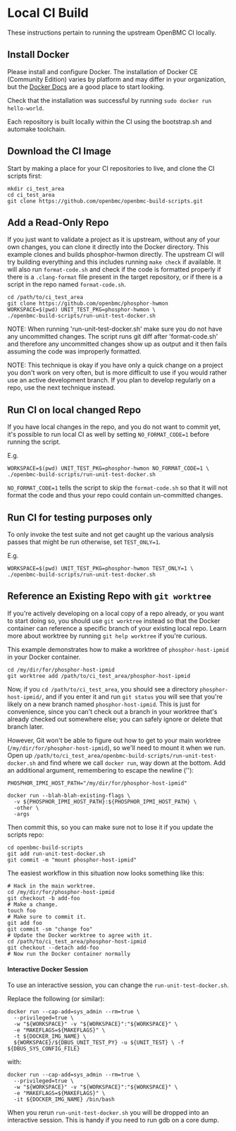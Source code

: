 # Local CI Build

These instructions pertain to running the upstream OpenBMC CI locally.

## Install Docker

Please install and configure Docker. The installation of Docker CE (Community
Edition) varies by platform and may differ in your organization, but the
[Docker Docs](https://docs.docker.com/install/) are a good place to start
looking.

Check that the installation was successful by running `sudo docker run
hello-world`.

Each repository is built locally within the CI using the bootstrap.sh and
automake toolchain.

## Download the CI Image

Start by making a place for your CI repositories to live, and clone the CI
scripts first:

```shell
mkdir ci_test_area
cd ci_test_area
git clone https://github.com/openbmc/openbmc-build-scripts.git
```

## Add a Read-Only Repo

If you just want to validate a project as it is upstream, without any of your
own changes, you can clone it directly into the Docker directory. This example
clones and builds phosphor-hwmon directly. The upstream CI will try building
everything and this includes running `make check` if available. It will also run
`format-code.sh` and check if the code is formatted properly if there is a
`.clang-format` file present in the target repository, or if there is a script
in the repo named `format-code.sh`.

```shell
cd /path/to/ci_test_area
git clone https://github.com/openbmc/phosphor-hwmon
WORKSPACE=$(pwd) UNIT_TEST_PKG=phosphor-hwmon \
./openbmc-build-scripts/run-unit-test-docker.sh
```

NOTE: When running 'run-unit-test-docker.sh' make sure you do not have any
uncommitted changes. The script runs git diff after 'format-code.sh' and
therefore any uncommitted changes show up as output and it then fails assuming
the code was improperly formatted.

NOTE: This technique is okay if you have only a quick change on a project you
don't work on very often, but is more difficult to use if you would rather use
an active development branch. If you plan to develop regularly on a repo, use
the next technique instead.

## Run CI on local changed Repo

If you have local changes in the repo, and you do not want to commit yet, it's
possible to run local CI as well by setting `NO_FORMAT_CODE=1` before running
the script.

E.g.

```shell
WORKSPACE=$(pwd) UNIT_TEST_PKG=phosphor-hwmon NO_FORMAT_CODE=1 \
./openbmc-build-scripts/run-unit-test-docker.sh
```

`NO_FORMAT_CODE=1` tells the script to skip the `format-code.sh` so that it
will not format the code and thus your repo could contain un-committed changes.

## Run CI for testing purposes only

To only invoke the test suite and not get caught up the various analysis passes
that might be run otherwise, set `TEST_ONLY=1`.

E.g.

```shell
WORKSPACE=$(pwd) UNIT_TEST_PKG=phosphor-hwmon TEST_ONLY=1 \
./openbmc-build-scripts/run-unit-test-docker.sh
```

## Reference an Existing Repo with `git worktree`

If you're actively developing on a local copy of a repo already, or you want to
start doing so, you should use `git worktree` instead so that the Docker
container can reference a specific branch of your existing local repo. Learn
more about worktree by running `git help worktree` if you're curious.

This example demonstrates how to make a worktree of `phosphor-host-ipmid` in
your Docker container.

```shell
cd /my/dir/for/phosphor-host-ipmid
git worktree add /path/to/ci_test_area/phosphor-host-ipmid
```

Now, if you `cd /path/to/ci_test_area`, you should see a directory
`phosphor-host-ipmid/`, and if you enter it and run `git status` you will see
that you're likely on a new branch named `phosphor-host-ipmid`. This is just for
convenience, since you can't check out a branch in your worktree that's already
checked out somewhere else; you can safely ignore or delete that branch later.

However, Git won't be able to figure out how to get to your main worktree
(`/my/dir/for/phosphor-host-ipmid`), so we'll need to mount it when we run. Open
up `/path/to/ci_test_area/openbmc-build-scripts/run-unit-test-docker.sh` and
find where we call `docker run`, way down at the bottom. Add an additional
argument, remembering to escape the newline ('\'):

```
PHOSPHOR_IPMI_HOST_PATH="/my/dir/for/phosphor-host-ipmid"

docker run --blah-blah-existing-flags \
  -v ${PHOSPHOR_IPMI_HOST_PATH}:${PHOSPHOR_IPMI_HOST_PATH} \
  -other \
  -args
```

Then commit this, so you can make sure not to lose it if you update the scripts
repo:

```shell
cd openbmc-build-scripts
git add run-unit-test-docker.sh
git commit -m "mount phosphor-host-ipmid"
```

The easiest workflow in this situation now looks something like this:

```shell
# Hack in the main worktree.
cd /my/dir/for/phosphor-host-ipmid
git checkout -b add-foo
# Make a change.
touch foo
# Make sure to commit it.
git add foo
git commit -sm "change foo"
# Update the Docker worktree to agree with it.
cd /path/to/ci_test_area/phosphor-host-ipmid
git checkout --detach add-foo
# Now run the Docker container normally
```

#### Interactive Docker Session

To use an interactive session, you can change the `run-unit-test-docker.sh`.

Replace the following (or similar):

```
docker run --cap-add=sys_admin --rm=true \
  --privileged=true \
  -w "${WORKSPACE}" -v "${WORKSPACE}":"${WORKSPACE}" \
  -e "MAKEFLAGS=${MAKEFLAGS}" \
  -t ${DOCKER_IMG_NAME} \
  ${WORKSPACE}/${DBUS_UNIT_TEST_PY} -u ${UNIT_TEST} \ -f ${DBUS_SYS_CONFIG_FILE}
```

with:

```
docker run --cap-add=sys_admin --rm=true \
  --privileged=true \
  -w "${WORKSPACE}" -v "${WORKSPACE}":"${WORKSPACE}" \
  -e "MAKEFLAGS=${MAKEFLAGS}" \
  -it ${DOCKER_IMG_NAME} /bin/bash
```

When you rerun `run-unit-test-docker.sh` you will be dropped into an interactive
session. This is handy if you need to run gdb on a core dump.
